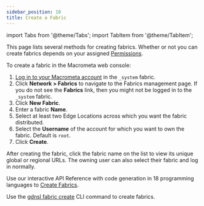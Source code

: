 ```yaml
---
sidebar_position: 10
title: Create a Fabric
---
```


import Tabs from '@theme/Tabs';
import TabItem from '@theme/TabItem';

This page lists several methods for creating fabrics. Whether or not you can create fabrics depends on your assigned [Permissions](../account-management/permissions/index.md).

<Tabs groupId="operating-systems">
<TabItem value="console" label="Web Console">

To create a fabric in the Macrometa web console:

1. [Log in to your Macrometa account](https://auth.paas.macrometa.io/) in the `_system` fabric.
2. Click **Network > Fabrics** to navigate to the Fabrics management page. If you do not see the **Fabrics** link, then you might not be logged in to the `_system` fabric.
3. Click **New Fabric**.
4. Enter a fabric **Name**.
5. Select at least two Edge Locations across which you want the fabric distributed.
6. Select the **Username** of the account for which you want to own the fabric. Default is `root`.
7. Click **Create**.

After creating the fabric, click the fabric name on the list to view its unique global or regional URLs. The owning user can also select their fabric and log in normally.

</TabItem>
<TabItem value="api" label="REST API">

Use our interactive API Reference with code generation in 18 programming languages to [Create Fabrics](https://www.macrometa.com/docs/api#/operations/CreateGeo-fabric).

</TabItem>
<TabItem value="cli" label="CLI">

Use the [gdnsl fabric create](../developer-hub/cli/fabrics-cli#gdnsl-fabric-create) CLI command to create fabrics.

</TabItem>
</Tabs>

